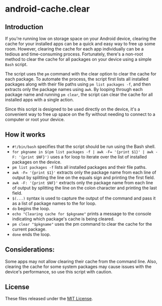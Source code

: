 # android-cache.clear
## Introduction
If you're running low on storage space on your Android device, clearing the cache for your installed apps can be a quick and easy way to free up some room. However, clearing the cache for each app individually can be a tedious and time-consuming process. Fortunately, there's a non-root method to clear the cache for all packages on your device using a simple `Bash` script.

The script uses the `pm` command with the clear option to clear the cache for each package. To automate the process, the script first lists all installed packages along with their file paths using `pm list packages -f`, and then extracts only the package names using `awk`. By looping through each package name and running `pm clear`, the script can clear the cache for all installed apps with a single action.

Since this script is designed to be used directly on the device, it's a convenient way to free up space on the fly without needing to connect to a computer or root your device.

## How it works
- `#!/bin/bash` specifies that the script should be run using the Bash shell.
- `for pkgname in $(pm list packages -f | awk -F= '{print $1}' | awk -F: '{print $NF}')`
uses a for loop to iterate over the list of installed packages on the device.
- `pm list packages -f` lists all installed packages and their file paths.
- `awk -F= '{print $1}'` extracts only the package name from each line of output by splitting the line on the equals sign and printing the first field.
- `awk -F: '{print $NF}'` extracts only the package name from each line of output by splitting the line on the colon character and printing the last field.
- `$(...)` syntax is used to capture the output of the command and pass it as a list of package names to the for loop.
- `do` begins the loop.
- `echo "Clearing cache for $pkgname"` prints a message to the console indicating which package's cache is being cleared.
- `pm clear "$pkgname"` uses the pm command to clear the cache for the current package.
- `done` ends the loop.

## Considerations:
Some apps may not allow clearing their cache from the command line. Also, clearing the cache for some system packages may cause issues with the device's performance, so use this script with caution.

## License

These files released under the [MIT License](LICENSE).
